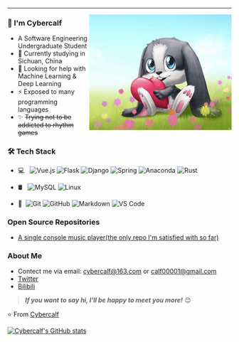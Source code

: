 ---
<img align="right" alt="schnuffel" height="260" width="320" src="https://github.com/Cybercalf/Cybercalf/blob/master/schnuffel.jpg">

### 👋 I'm Cybercalf

- A Software Engineering Undergraduate Student
- 🌱 Currently studying in Sichuan, China  
- 🤔 Looking for help with Machine Learning & Deep Learning
- ⚡ Exposed to many programming languages
- ✨ ~~Trying not to be addicted to rhythm games~~  

### 🛠 Tech Stack

<!--![C/C++](https://img.shields.io/badge/-C++-black?logo=cplusplus&logoColor=red)-->

- 💻 &#160; ![Vue.js](https://img.shields.io/badge/-Vue-333333?logo=vue.js)
![Flask](https://img.shields.io/badge/-Flask-333333?logo=flask)
![Django](https://img.shields.io/badge/-Django-333333?logo=django)
![Spring](https://img.shields.io/badge/-Spring-333333?logo=spring)
![Anaconda](https://img.shields.io/badge/-Anaconda-333333?logo=anaconda)
![Rust](https://img.shields.io/badge/-Rust-333333?logo=rust)

- 🛢 &#160; ![MySQL](https://img.shields.io/badge/-MySQL-333333?style=flat&logo=mysql)
![Linux](https://img.shields.io/badge/-Linux-333333?style=flat&logo=Linux)

- 🔧 &#160;![Git](https://img.shields.io/badge/-Git-333333?style=flat&logo=git)
![GitHub](https://img.shields.io/badge/-GitHub-333333?style=flat&logo=github)
![Markdown](https://img.shields.io/badge/-Markdown-333333?style=flat&logo=markdown)
![VS Code](https://img.shields.io/badge/-VS%20Code-blue?logo=visualstudiocode&logoColor=white)

### Open Source Repositories
- [A single console music player(the only repo I'm satisfied with so far)](https://github.com/Cybercalf/HwcPlayer-CMake)  

### About Me
- Contect me via email: [cybercalf@163.com](mailto:cybercalf@163.com) or [calf00001@gmail.com](mailto:calf00001@gmail.com)
- [Twitter](https://twitter.com/calf00001)
- [Bilibili](https://space.bilibili.com/429533066)

> ***If you want to say hi, I'll be happy to meet you more!*** 😊

⭐️ From [Cybercalf](https://github.com/Cybercalf)

[![Cybercalf's GitHub stats](https://github-readme-stats.vercel.app/api?username=Cybercalf&theme=buefy&hide=stars,issues&show_icons=false)](https://github.com/anuraghazra/github-readme-stats)


<!--
**Cybercalf/Cybercalf** is a ✨ _special_ ✨ repository because its `README.md` (this file) appears on your GitHub profile.

Here are some ideas to get you started:

- 🔭 I’m currently working on ...
- 🌱 I’m currently learning ...
- 👯 I’m looking to collaborate on ...
- 🤔 I’m looking for help with ...
- 💬 Ask me about ...
- 📫 How to reach me: ...
- 😄 Pronouns: ...
- ⚡ Fun fact: ...
-->
